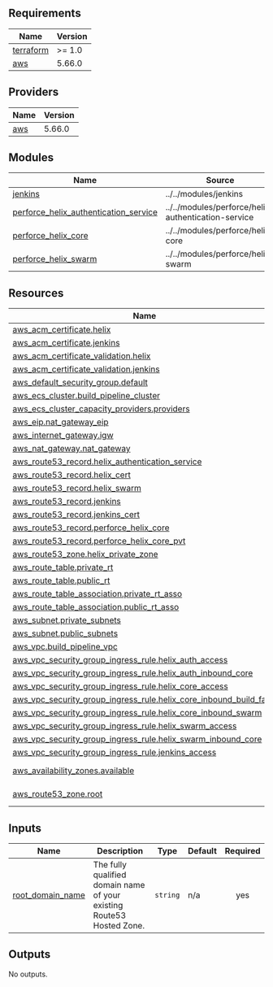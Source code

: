 <!-- BEGIN_TF_DOCS -->
## Requirements

| Name | Version |
|------|---------|
| <a name="requirement_terraform"></a> [terraform](#requirement\_terraform) | >= 1.0 |
| <a name="requirement_aws"></a> [aws](#requirement\_aws) | 5.66.0 |

## Providers

| Name | Version |
|------|---------|
| <a name="provider_aws"></a> [aws](#provider\_aws) | 5.66.0 |

## Modules

| Name | Source | Version |
|------|--------|---------|
| <a name="module_jenkins"></a> [jenkins](#module\_jenkins) | ../../modules/jenkins | n/a |
| <a name="module_perforce_helix_authentication_service"></a> [perforce\_helix\_authentication\_service](#module\_perforce\_helix\_authentication\_service) | ../../modules/perforce/helix-authentication-service | n/a |
| <a name="module_perforce_helix_core"></a> [perforce\_helix\_core](#module\_perforce\_helix\_core) | ../../modules/perforce/helix-core | n/a |
| <a name="module_perforce_helix_swarm"></a> [perforce\_helix\_swarm](#module\_perforce\_helix\_swarm) | ../../modules/perforce/helix-swarm | n/a |

## Resources

| Name | Type |
|------|------|
| [aws_acm_certificate.helix](https://registry.terraform.io/providers/hashicorp/aws/5.66.0/docs/resources/acm_certificate) | resource |
| [aws_acm_certificate.jenkins](https://registry.terraform.io/providers/hashicorp/aws/5.66.0/docs/resources/acm_certificate) | resource |
| [aws_acm_certificate_validation.helix](https://registry.terraform.io/providers/hashicorp/aws/5.66.0/docs/resources/acm_certificate_validation) | resource |
| [aws_acm_certificate_validation.jenkins](https://registry.terraform.io/providers/hashicorp/aws/5.66.0/docs/resources/acm_certificate_validation) | resource |
| [aws_default_security_group.default](https://registry.terraform.io/providers/hashicorp/aws/5.66.0/docs/resources/default_security_group) | resource |
| [aws_ecs_cluster.build_pipeline_cluster](https://registry.terraform.io/providers/hashicorp/aws/5.66.0/docs/resources/ecs_cluster) | resource |
| [aws_ecs_cluster_capacity_providers.providers](https://registry.terraform.io/providers/hashicorp/aws/5.66.0/docs/resources/ecs_cluster_capacity_providers) | resource |
| [aws_eip.nat_gateway_eip](https://registry.terraform.io/providers/hashicorp/aws/5.66.0/docs/resources/eip) | resource |
| [aws_internet_gateway.igw](https://registry.terraform.io/providers/hashicorp/aws/5.66.0/docs/resources/internet_gateway) | resource |
| [aws_nat_gateway.nat_gateway](https://registry.terraform.io/providers/hashicorp/aws/5.66.0/docs/resources/nat_gateway) | resource |
| [aws_route53_record.helix_authentication_service](https://registry.terraform.io/providers/hashicorp/aws/5.66.0/docs/resources/route53_record) | resource |
| [aws_route53_record.helix_cert](https://registry.terraform.io/providers/hashicorp/aws/5.66.0/docs/resources/route53_record) | resource |
| [aws_route53_record.helix_swarm](https://registry.terraform.io/providers/hashicorp/aws/5.66.0/docs/resources/route53_record) | resource |
| [aws_route53_record.jenkins](https://registry.terraform.io/providers/hashicorp/aws/5.66.0/docs/resources/route53_record) | resource |
| [aws_route53_record.jenkins_cert](https://registry.terraform.io/providers/hashicorp/aws/5.66.0/docs/resources/route53_record) | resource |
| [aws_route53_record.perforce_helix_core](https://registry.terraform.io/providers/hashicorp/aws/5.66.0/docs/resources/route53_record) | resource |
| [aws_route53_record.perforce_helix_core_pvt](https://registry.terraform.io/providers/hashicorp/aws/5.66.0/docs/resources/route53_record) | resource |
| [aws_route53_zone.helix_private_zone](https://registry.terraform.io/providers/hashicorp/aws/5.66.0/docs/resources/route53_zone) | resource |
| [aws_route_table.private_rt](https://registry.terraform.io/providers/hashicorp/aws/5.66.0/docs/resources/route_table) | resource |
| [aws_route_table.public_rt](https://registry.terraform.io/providers/hashicorp/aws/5.66.0/docs/resources/route_table) | resource |
| [aws_route_table_association.private_rt_asso](https://registry.terraform.io/providers/hashicorp/aws/5.66.0/docs/resources/route_table_association) | resource |
| [aws_route_table_association.public_rt_asso](https://registry.terraform.io/providers/hashicorp/aws/5.66.0/docs/resources/route_table_association) | resource |
| [aws_subnet.private_subnets](https://registry.terraform.io/providers/hashicorp/aws/5.66.0/docs/resources/subnet) | resource |
| [aws_subnet.public_subnets](https://registry.terraform.io/providers/hashicorp/aws/5.66.0/docs/resources/subnet) | resource |
| [aws_vpc.build_pipeline_vpc](https://registry.terraform.io/providers/hashicorp/aws/5.66.0/docs/resources/vpc) | resource |
| [aws_vpc_security_group_ingress_rule.helix_auth_access](https://registry.terraform.io/providers/hashicorp/aws/5.66.0/docs/resources/vpc_security_group_ingress_rule) | resource |
| [aws_vpc_security_group_ingress_rule.helix_auth_inbound_core](https://registry.terraform.io/providers/hashicorp/aws/5.66.0/docs/resources/vpc_security_group_ingress_rule) | resource |
| [aws_vpc_security_group_ingress_rule.helix_core_access](https://registry.terraform.io/providers/hashicorp/aws/5.66.0/docs/resources/vpc_security_group_ingress_rule) | resource |
| [aws_vpc_security_group_ingress_rule.helix_core_inbound_build_farm](https://registry.terraform.io/providers/hashicorp/aws/5.66.0/docs/resources/vpc_security_group_ingress_rule) | resource |
| [aws_vpc_security_group_ingress_rule.helix_core_inbound_swarm](https://registry.terraform.io/providers/hashicorp/aws/5.66.0/docs/resources/vpc_security_group_ingress_rule) | resource |
| [aws_vpc_security_group_ingress_rule.helix_swarm_access](https://registry.terraform.io/providers/hashicorp/aws/5.66.0/docs/resources/vpc_security_group_ingress_rule) | resource |
| [aws_vpc_security_group_ingress_rule.helix_swarm_inbound_core](https://registry.terraform.io/providers/hashicorp/aws/5.66.0/docs/resources/vpc_security_group_ingress_rule) | resource |
| [aws_vpc_security_group_ingress_rule.jenkins_access](https://registry.terraform.io/providers/hashicorp/aws/5.66.0/docs/resources/vpc_security_group_ingress_rule) | resource |
| [aws_availability_zones.available](https://registry.terraform.io/providers/hashicorp/aws/5.66.0/docs/data-sources/availability_zones) | data source |
| [aws_route53_zone.root](https://registry.terraform.io/providers/hashicorp/aws/5.66.0/docs/data-sources/route53_zone) | data source |

## Inputs

| Name | Description | Type | Default | Required |
|------|-------------|------|---------|:--------:|
| <a name="input_root_domain_name"></a> [root\_domain\_name](#input\_root\_domain\_name) | The fully qualified domain name of your existing Route53 Hosted Zone. | `string` | n/a | yes |

## Outputs

No outputs.
<!-- END_TF_DOCS -->
